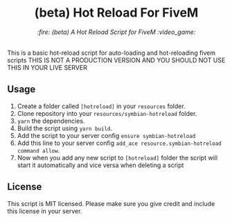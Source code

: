 <h1 align="center">(beta) Hot Reload For FiveM</h1>

<p align="center">
  <i>:fire: (beta) A Hot Reload Script for FiveM :video_game:</i>
  <br>
  <br>
</p>

This is a basic hot-reload script for auto-loading and hot-reloading fivem scripts
THIS IS NOT A PRODUCTION VERSION AND YOU SHOULD NOT USE THIS IN YOUR LIVE SERVER

## Usage

1. Create a folder called `[hotreload]` in your `resources` folder.
2. Clone repository into your `resources/symbian-hotreload` folder.
3. `yarn` the dependencies.
4. Build the script using `yarn build`.
5. Add the script to your server config `ensure symbian-hotreload`
6. Add this line to your server config `add_ace resource.symbian-hotreload command allow`.
7. Now when you add any new script to `[hotreload]` folder the script will start it automatically and vice versa when deleting a script

## License

This script is MIT licensed. Please make sure you give credit and include this license in your server.
